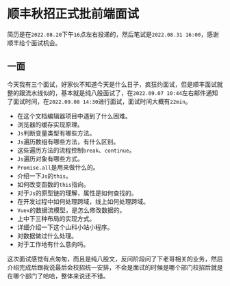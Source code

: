 # 顺丰秋招正式批前端面试
简历是在`2022.08.20`下午`16`点左右投递的，然后笔试是`2022.08.31 16:00`，感谢顺丰给个面试机会。

## 一面
今天我有三个面试，好家伙不知道今天是什么日子，疯狂约面试，但是顺丰面试就整的跟流水线似的，基本就是纯八股面试了，在`2022.09.07 10:44`左右邮件通知了面试时间，在`2022.09.08 14:30`进行面试，面试时间大概有`22min`。

* 在这个文档编辑器项目中遇到了什么困难。
* 浏览器的缓存实现原理。
* `Js`判断变量类型有哪些方法。
* `Js`遍历数组有哪些方法，有什么区别。
* 这些遍历方法的流程控制`break`、`continue`。
* `Js`遍历对象有哪些方式。
* `Promise.all`是用来做什么的。
* 介绍一下`Js`的`this`。
* 如何改变函数的`this`指向。
* 对于`Js`的原型链的理解，属性是如何查找的。
* 在开发过程中如何处理跨域，线上如何处理跨域。
* `Vuex`的数据流模型，是怎么修改数据的。
* 上中下三种布局的实现方式。
* 详细介绍一下这个山科小站小程序。
* 对数据做过什么处理。
* 对于工作地有什么意向吗。

这次面试感觉有点匆匆，而且是纯八股文，反问阶段问了下老哥相关的业务，然后介绍完成后跟我说最后会校招统一安排，不会是面试的时候是哪个部门校招后就是在哪个部门了哈哈，整体来说还不错。

